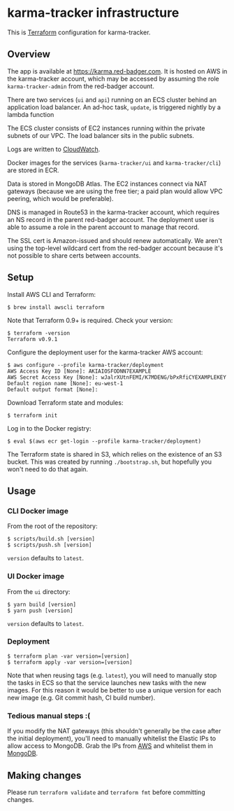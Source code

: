 # karma-tracker infrastructure

This is [Terraform](https://www.terraform.io/) configuration for karma-tracker.

## Overview

The app is available at https://karma.red-badger.com. It is hosted on AWS in the karma-tracker account, which may be accessed by assuming the role `karma-tracker-admin` from the red-badger account.

There are two services (`ui` and `api`) running on an ECS cluster behind an application load balancer.
An ad-hoc task, `update`, is triggered nightly by a lambda function

The ECS cluster consists of EC2 instances running within the private subnets of our VPC.
The load balancer sits in the public subnets.

Logs are written to [CloudWatch](https://eu-west-1.console.aws.amazon.com/cloudwatch/home?region=eu-west-1#logs:).

Docker images for the services (`karma-tracker/ui` and `karma-tracker/cli`) are stored in ECR.

Data is stored in MongoDB Atlas.
The EC2 instances connect via NAT gateways (because we are using the free tier; a paid plan would allow VPC peering, which would be preferable).

DNS is managed in Route53 in the karma-tracker account, which requires an NS record in the parent red-badger account.
The deployment user is able to assume a role in the parent account to manage that record.

The SSL cert is Amazon-issued and should renew automatically.
We aren't using the top-level wildcard cert from the red-badger account because it's not possible to share certs between accounts.

## Setup

Install AWS CLI and Terraform:
```console
$ brew install awscli terraform
```

Note that Terraform 0.9+ is required.
Check your version:
```console
$ terraform -version
Terraform v0.9.1
```

Configure the deployment user for the karma-tracker AWS account:
```console
$ aws configure --profile karma-tracker/deployment
AWS Access Key ID [None]: AKIAIOSFODNN7EXAMPLE
AWS Secret Access Key [None]: wJalrXUtnFEMI/K7MDENG/bPxRfiCYEXAMPLEKEY
Default region name [None]: eu-west-1
Default output format [None]:
```

Download Terraform state and modules:
```console
$ terraform init
```

Log in to the Docker registry:
```console
$ eval $(aws ecr get-login --profile karma-tracker/deployment)
```

The Terraform state is shared in S3, which relies on the existence of an S3 bucket.
This was created by running `./bootstrap.sh`, but hopefully you won't need to do that again.

## Usage

### CLI Docker image

From the root of the repository:
```console
$ scripts/build.sh [version]
$ scripts/push.sh [version]
```

`version` defaults to `latest`.

### UI Docker image

From the `ui` directory:
```console
$ yarn build [version]
$ yarn push [version]
```

`version` defaults to `latest`.

### Deployment

```console
$ terraform plan -var version=[version]
$ terraform apply -var version=[version]
```

Note that when reusing tags (e.g. `latest`), you will need to manually stop the tasks in ECS so that the service launches new tasks with the new images.
For this reason it would be better to use a unique version for each new image (e.g. Git commit hash, CI build number).

### Tedious manual steps :(

If you modify the NAT gateways (this shouldn't generally be the case after the initial deployment), you'll need to manually whitelist the Elastic IPs to allow access to MongoDB.
Grab the IPs from [AWS](https://eu-west-1.console.aws.amazon.com/vpc/home?region=eu-west-1#NatGateways) and whitelist them in [MongoDB](https://cloud.mongodb.com/v2/58c6bb3297019977decd1824#clusters/security/whitelist).

## Making changes

Please run `terraform validate` and `terraform fmt` before committing changes.
